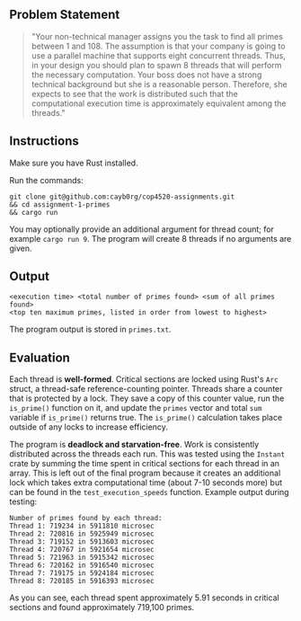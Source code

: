 ## Problem Statement
> "Your non-technical manager assigns you the task to find all primes between 1 and 108. The assumption is that your company is going to use a parallel machine that supports eight concurrent threads. Thus, in your design you should plan to spawn 8 threads that will perform the necessary computation. Your boss does not have a strong technical background but she is a reasonable person. Therefore, she expects to see that the work is distributed such that the computational execution time is approximately equivalent among the threads."

## Instructions
Make sure you have Rust installed. 

Run the commands:
```
git clone git@github.com:cayb0rg/cop4520-assignments.git
&& cd assignment-1-primes
&& cargo run
```
You may optionally provide an additional argument for thread count; for example `cargo run 9`. The program will create 8 threads if no arguments are given.

## Output
```
<execution time> <total number of primes found> <sum of all primes found> 
<top ten maximum primes, listed in order from lowest to highest>
```
The program output is stored in `primes.txt`.

## Evaluation
Each thread is **well-formed**. Critical sections are locked using Rust's `Arc` struct, a thread-safe reference-counting pointer. Threads share a counter that is protected by a lock. They save a copy of this counter value, run the `is_prime()` function on it, and update the `primes` vector and total `sum` variable if `is_prime()` returns true. The `is_prime()` calculation takes place outside of any locks to increase efficiency.

The program is **deadlock and starvation-free**. Work is consistently distributed across the threads each run. This was tested using the `Instant` crate by summing the time spent in critical sections for each thread in an array. This is left out of the final program because it creates an additional lock which takes extra computational time (about 7-10 seconds more) but can be found in the `test_execution_speeds` function. Example output during testing:

```
Number of primes found by each thread:
Thread 1: 719234 in 5911810 microsec
Thread 2: 720816 in 5925949 microsec
Thread 3: 719152 in 5913603 microsec
Thread 4: 720767 in 5921654 microsec
Thread 5: 721963 in 5915342 microsec
Thread 6: 720162 in 5916540 microsec
Thread 7: 719175 in 5924184 microsec
Thread 8: 720185 in 5916393 microsec
```

As you can see, each thread spent approximately 5.91 seconds in critical sections and found approximately 719,100 primes.
